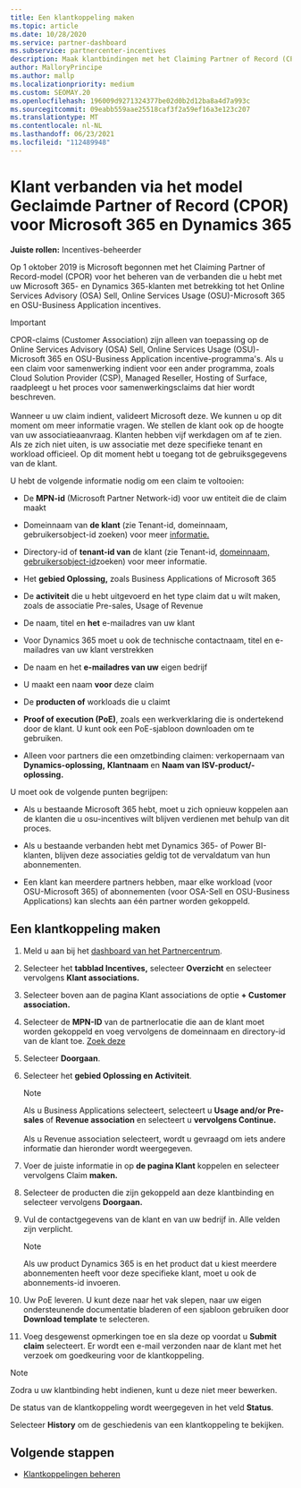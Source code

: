 ```yaml
---
title: Een klantkoppeling maken
ms.topic: article
ms.date: 10/28/2020
ms.service: partner-dashboard
ms.subservice: partnercenter-incentives
description: Maak klantbindingen met het Claiming Partner of Record (CPOR)-model. Helpt bij het beheren van verkoop, gebruik en incentives Microsoft 365 & Dynamics 365-klanten.
author: MalloryPrincipe
ms.author: mallp
ms.localizationpriority: medium
ms.custom: SEOMAY.20
ms.openlocfilehash: 196009d9271324377be02d0b2d12ba8a4d7a993c
ms.sourcegitcommit: 09eabb559aae25518caf3f2a59ef16a3e123c207
ms.translationtype: MT
ms.contentlocale: nl-NL
ms.lasthandoff: 06/23/2021
ms.locfileid: "112489948"
---
```

# <a name="customer-associations-via-the-claimed-partner-of-record-cpor-model-for-microsoft-365-and-dynamics-365"></a>Klant verbanden via het model Geclaimde Partner of Record (CPOR) voor Microsoft 365 en Dynamics 365


**Juiste rollen:** Incentives-beheerder

Op 1 oktober 2019 is Microsoft begonnen met het Claiming Partner of Record-model (CPOR) voor het beheren van de verbanden die u hebt met uw Microsoft 365- en Dynamics 365-klanten met betrekking tot het Online Services Advisory (OSA) Sell, Online Services Usage (OSU)-Microsoft 365 en OSU-Business Application incentives.

>[!Important]
> CPOR-claims (Customer Association) zijn alleen van toepassing op de Online Services Advisory (OSA) Sell, Online Services Usage (OSU)-Microsoft 365 en OSU-Business Application incentive-programma's. Als u een claim voor samenwerking indient voor een ander programma, zoals Cloud Solution Provider (CSP), Managed Reseller, Hosting of Surface, raadpleegt u het proces voor samenwerkingsclaims dat hier wordt beschreven. <br><br>Wanneer u uw claim indient, valideert Microsoft deze. We kunnen u op dit moment om meer informatie vragen. We stellen de klant ook op de hoogte van uw associatieaanvraag. Klanten hebben vijf werkdagen om af te zien. Als ze zich niet uiten, is uw associatie met deze specifieke tenant en workload officieel. Op dit moment hebt u toegang tot de gebruiksgegevens van de klant. 

U hebt de volgende informatie nodig om een claim te voltooien:

- De **MPN-id** (Microsoft Partner Network-id) voor uw entiteit die de claim maakt

- Domeinnaam van **de klant** (zie Tenant-id, domeinnaam, gebruikersobject-id zoeken) voor meer [informatie.](find-ids-and-domain-names.md)

- Directory-id  of **tenant-id van** de klant (zie Tenant-id, [domeinnaam, gebruikersobject-id](find-ids-and-domain-names.md)zoeken) voor meer informatie.

- Het **gebied Oplossing,** zoals Business Applications of Microsoft 365

- De **activiteit** die u hebt uitgevoerd en het type claim dat u wilt maken, zoals de associatie Pre-sales, Usage of Revenue

- De naam, titel en **het** e-mailadres van uw klant

- Voor Dynamics 365 moet u ook de  technische contactnaam, titel en e-mailadres van uw klant verstrekken

- De naam en het **e-mailadres van uw** eigen bedrijf

- U maakt een naam **voor** deze claim

- De **producten of** workloads die u claimt

- **Proof of execution (PoE)**, zoals een werkverklaring die is ondertekend door de klant. U kunt ook een PoE-sjabloon downloaden om te gebruiken.

- Alleen voor partners die een omzetbinding claimen: verkopernaam van **Dynamics-oplossing,** **Klantnaam** en **Naam van ISV-product/-oplossing.** 

U moet ook de volgende punten begrijpen:

- Als u bestaande Microsoft 365 hebt, moet u zich opnieuw koppelen aan de klanten die u osu-incentives wilt blijven verdienen met behulp van dit proces.

- Als u bestaande verbanden hebt met Dynamics 365- of Power BI-klanten, blijven deze associaties geldig tot de vervaldatum van hun abonnementen.

- Een klant kan meerdere partners hebben, maar elke workload (voor OSU-Microsoft 365) of abonnementen (voor OSA-Sell en OSU-Business Applications) kan slechts aan één partner worden gekoppeld.

## <a name="create-a-customer-association"></a>Een klantkoppeling maken

1. Meld u aan bij het [dashboard van het Partnercentrum](https://partner.microsoft.com/dashboard/).

2. Selecteer het **tabblad Incentives,** selecteer **Overzicht** en selecteer vervolgens **Klant associations.**

3. Selecteer boven aan de pagina Klant associations de optie **+ Customer association.**

4. Selecteer de **MPN-ID** van de partnerlocatie die aan de klant moet worden gekoppeld en voeg vervolgens de domeinnaam en directory-id van de klant toe. [Zoek deze](find-ids-and-domain-names.md)

5. Selecteer **Doorgaan**.

6. Selecteer het **gebied Oplossing en** **Activiteit**. 

   >[!Note]
   >
   >Als u Business Applications selecteert, selecteert u **Usage and/or Pre-sales** of **Revenue association** en selecteert u **vervolgens Continue.** 
   <br><br>Als u Revenue association selecteert, wordt u gevraagd om iets andere informatie dan hieronder wordt weergegeven.

7. Voer de juiste informatie in op **de pagina Klant** koppelen en selecteer vervolgens Claim **maken.**

8. Selecteer de producten die zijn gekoppeld aan deze klantbinding en selecteer vervolgens **Doorgaan.**

9. Vul de contactgegevens van de klant en van uw bedrijf in. Alle velden zijn verplicht. 

   >[!NOTE]
   >Als uw product Dynamics 365 is en het product dat u kiest meerdere abonnementen heeft voor deze specifieke klant, moet u ook de abonnements-id invoeren.

10. Uw PoE leveren. U kunt deze naar het vak slepen, naar uw eigen ondersteunende documentatie bladeren of een sjabloon gebruiken door **Download template** te selecteren. 

11. Voeg desgewenst opmerkingen toe en sla deze op voordat u **Submit claim** selecteert. Er wordt een e-mail verzonden naar de klant met het verzoek om goedkeuring voor de klantkoppeling.

   >[!NOTE]
   >Zodra u uw klantbinding hebt indienen, kunt u deze niet meer bewerken.

De status van de klantkoppeling wordt weergegeven in het veld **Status**.

Selecteer **History** om de geschiedenis van een klantkoppeling te bekijken.

## <a name="next-steps"></a>Volgende stappen

- [Klantkoppelingen beheren](incentives-manage-customer-associations.md)